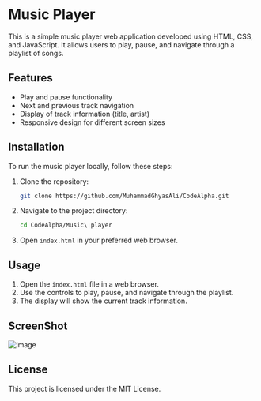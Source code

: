 # Music Player

This is a simple music player web application developed using HTML, CSS, and JavaScript. It allows users to play, pause, and navigate through a playlist of songs.

## Features

- Play and pause functionality
- Next and previous track navigation
- Display of track information (title, artist)
- Responsive design for different screen sizes

## Installation

To run the music player locally, follow these steps:

1. Clone the repository:
    ```sh
    git clone https://github.com/MuhammadGhyasAli/CodeAlpha.git
    ```

2. Navigate to the project directory:
    ```sh
    cd CodeAlpha/Music\ player
    ```

3. Open `index.html` in your preferred web browser.

## Usage

1. Open the `index.html` file in a web browser.
2. Use the controls to play, pause, and navigate through the playlist.
3. The display will show the current track information.

## ScreenShot

![image](https://github.com/user-attachments/assets/41b0c20f-6490-4490-b233-524155459758)

## License

This project is licensed under the MIT License.
